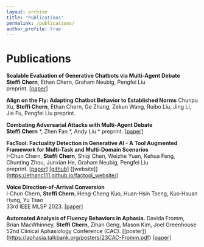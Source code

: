 ```yaml
---
layout: archive
title: "Publications"
permalink: /publications/
author_profile: true
---
```

# Publications

**Scalable Evaluation of Generative Chatbots via Multi-Agent Debate**  
**Steffi Chern**, Ethan Chern, Graham Neubig, Pengfei Liu    
preprint. [[paper]](https://drive.google.com/file/d/1fKKE0hSTfQc1_lxHgusVQ9DEWCRl9f6b/view) 

**Align on the Fly: Adapting Chatbot Behavior to Established Norms**
Chunpu Xu, **Steffi Chern**, Ethan Chern, Ge Zhang, Zekun Wang, Ruibo Liu, Jing Li, Jie Fu, Pengfei Liu
preprint. 

**Combating Adversarial Attacks with Multi‑Agent Debate**  
**Steffi Chern** *, Zhen Fan *, Andy Liu * 
preprint. [[paper]](https://drive.google.com/file/d/1ihrBa6zQCEkEZGS063pv0DeTiAvXy4u_/view)

**FacTool: Factuality Detection in Generative AI - A Tool Augmented Framework for Multi-Task and Multi-Domain Scenarios**  
I-Chun Chern, **Steffi Chern**, Shiqi Chen, Weizhe Yuan, Kehua Feng, Chunting Zhou, Junxian He, Graham Neubig, Pengfei Liu  
preprint. [[paper]](https://arxiv.org/abs/2307.13528) [[github]](https://github.com/GAIR-NLP/factool) [[website]] (https://ethanc111.github.io/factool_website/)

**Voice Direction‑of-Arrival Conversion**  
I‑Chun Chern, **Steffi Chern**, Heng‑Cheng Kuo, Huan‑Hsin Tseng, Kuo‑Hsuan Hung, Yu Tsao  
33rd IEEE MLSP 2023. [[paper]](https://ieeexplore.ieee.org/abstract/document/10285936)

**Automated Analysis of Fluency Behaviors in Aphasia.**
Davida Fromm, Brian MacWhinney, **Steffi Chern**, Zihan Geng, Mason Kim, Joel Greenhouse
52nd Clinical Aphasiology Conference (CAC). [[poster]] (https://aphasia.talkbank.org/posters/23CAC-Fromm.pdf) [[paper]](https://drive.google.com/file/d/1_cZjQS0qW4kYmwJhCcCKMt3OGcr9AdJV/view)
